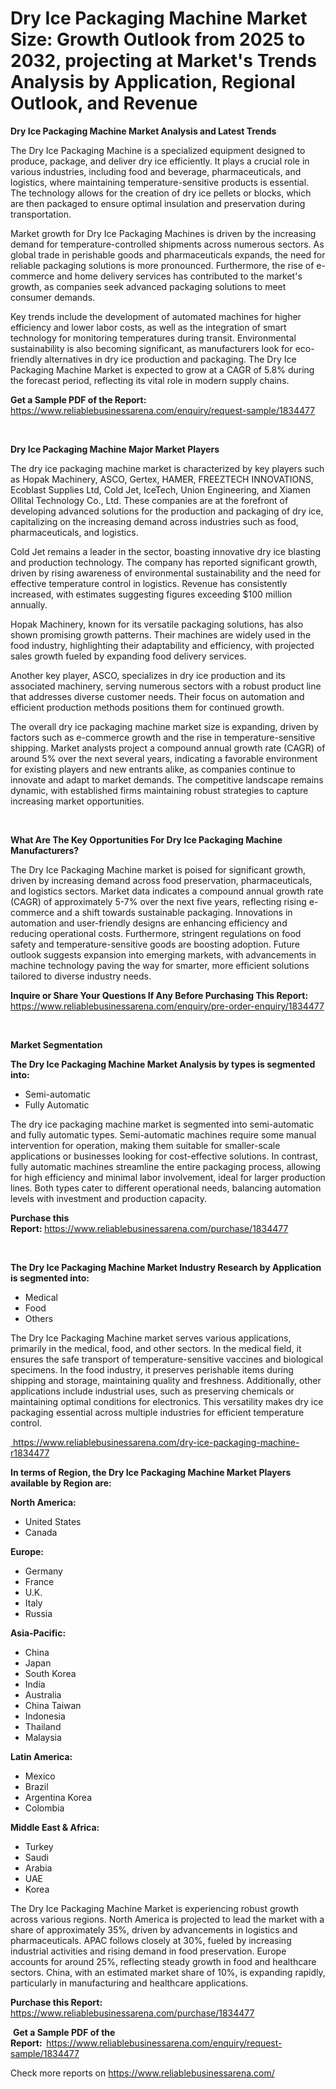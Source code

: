 <p><h1>Dry Ice Packaging Machine Market Size: Growth Outlook from 2025 to 2032, projecting at Market's Trends Analysis by Application, Regional Outlook, and Revenue</h1></p><p><strong>Dry Ice Packaging Machine Market Analysis and Latest Trends</strong></p>
<p><p>The Dry Ice Packaging Machine is a specialized equipment designed to produce, package, and deliver dry ice efficiently. It plays a crucial role in various industries, including food and beverage, pharmaceuticals, and logistics, where maintaining temperature-sensitive products is essential. The technology allows for the creation of dry ice pellets or blocks, which are then packaged to ensure optimal insulation and preservation during transportation.</p><p>Market growth for Dry Ice Packaging Machines is driven by the increasing demand for temperature-controlled shipments across numerous sectors. As global trade in perishable goods and pharmaceuticals expands, the need for reliable packaging solutions is more pronounced. Furthermore, the rise of e-commerce and home delivery services has contributed to the market's growth, as companies seek advanced packaging solutions to meet consumer demands.</p><p>Key trends include the development of automated machines for higher efficiency and lower labor costs, as well as the integration of smart technology for monitoring temperatures during transit. Environmental sustainability is also becoming significant, as manufacturers look for eco-friendly alternatives in dry ice production and packaging. The Dry Ice Packaging Machine Market is expected to grow at a CAGR of 5.8% during the forecast period, reflecting its vital role in modern supply chains.</p></p>
<p><strong>Get a Sample PDF of the Report:&nbsp;</strong> <a href="https://www.reliablebusinessarena.com/enquiry/request-sample/1834477?utm_campaign=3561&utm_medium=2&utm_source=Github&utm_content=ia&utm_term=12042025&utm_id=dry-ice-packaging-machine">https://www.reliablebusinessarena.com/enquiry/request-sample/1834477</a></p>
<p>&nbsp;</p>
<p><strong>Dry Ice Packaging Machine Major Market Players</strong></p>
<p><p>The dry ice packaging machine market is characterized by key players such as Hopak Machinery, ASCO, Gertex, HAMER, FREEZTECH INNOVATIONS, Ecoblast Supplies Ltd, Cold Jet, IceTech, Union Engineering, and Xiamen Ollital Technology Co., Ltd. These companies are at the forefront of developing advanced solutions for the production and packaging of dry ice, capitalizing on the increasing demand across industries such as food, pharmaceuticals, and logistics.</p><p>Cold Jet remains a leader in the sector, boasting innovative dry ice blasting and production technology. The company has reported significant growth, driven by rising awareness of environmental sustainability and the need for effective temperature control in logistics. Revenue has consistently increased, with estimates suggesting figures exceeding $100 million annually.</p><p>Hopak Machinery, known for its versatile packaging solutions, has also shown promising growth patterns. Their machines are widely used in the food industry, highlighting their adaptability and efficiency, with projected sales growth fueled by expanding food delivery services.</p><p>Another key player, ASCO, specializes in dry ice production and its associated machinery, serving numerous sectors with a robust product line that addresses diverse customer needs. Their focus on automation and efficient production methods positions them for continued growth.</p><p>The overall dry ice packaging machine market size is expanding, driven by factors such as e-commerce growth and the rise in temperature-sensitive shipping. Market analysts project a compound annual growth rate (CAGR) of around 5% over the next several years, indicating a favorable environment for existing players and new entrants alike, as companies continue to innovate and adapt to market demands. The competitive landscape remains dynamic, with established firms maintaining robust strategies to capture increasing market opportunities.</p></p>
<p>&nbsp;</p>
<p><strong>What Are The Key Opportunities For Dry Ice Packaging Machine Manufacturers?</strong></p>
<p><p>The Dry Ice Packaging Machine market is poised for significant growth, driven by increasing demand across food preservation, pharmaceuticals, and logistics sectors. Market data indicates a compound annual growth rate (CAGR) of approximately 5-7% over the next five years, reflecting rising e-commerce and a shift towards sustainable packaging. Innovations in automation and user-friendly designs are enhancing efficiency and reducing operational costs. Furthermore, stringent regulations on food safety and temperature-sensitive goods are boosting adoption. Future outlook suggests expansion into emerging markets, with advancements in machine technology paving the way for smarter, more efficient solutions tailored to diverse industry needs.</p></p>
<p><strong>Inquire or Share Your Questions If Any Before Purchasing This Report:</strong> <a href="https://www.reliablebusinessarena.com/enquiry/pre-order-enquiry/1834477?utm_campaign=3561&utm_medium=2&utm_source=Github&utm_content=ia&utm_term=12042025&utm_id=dry-ice-packaging-machine">https://www.reliablebusinessarena.com/enquiry/pre-order-enquiry/1834477</a></p>
<p>&nbsp;</p>
<p><strong>Market Segmentation</strong></p>
<p><strong>The Dry Ice Packaging Machine Market Analysis by types is segmented into:</strong></p>
<p><ul><li>Semi-automatic</li><li>Fully Automatic</li></ul></p>
<p><p>The dry ice packaging machine market is segmented into semi-automatic and fully automatic types. Semi-automatic machines require some manual intervention for operation, making them suitable for smaller-scale applications or businesses looking for cost-effective solutions. In contrast, fully automatic machines streamline the entire packaging process, allowing for high efficiency and minimal labor involvement, ideal for larger production lines. Both types cater to different operational needs, balancing automation levels with investment and production capacity.</p></p>
<p><strong>Purchase this Report:&nbsp;</strong><a href="https://www.reliablebusinessarena.com/purchase/1834477?utm_campaign=3561&utm_medium=2&utm_source=Github&utm_content=ia&utm_term=12042025&utm_id=dry-ice-packaging-machine">https://www.reliablebusinessarena.com/purchase/1834477</a></p>
<p>&nbsp;</p>
<p><strong>The Dry Ice Packaging Machine Market Industry Research by Application is segmented into:</strong></p>
<p><ul><li>Medical</li><li>Food</li><li>Others</li></ul></p>
<p><p>The Dry Ice Packaging Machine market serves various applications, primarily in the medical, food, and other sectors. In the medical field, it ensures the safe transport of temperature-sensitive vaccines and biological specimens. In the food industry, it preserves perishable items during shipping and storage, maintaining quality and freshness. Additionally, other applications include industrial uses, such as preserving chemicals or maintaining optimal conditions for electronics. This versatility makes dry ice packaging essential across multiple industries for efficient temperature control.</p></p>
<p><a href="https://www.reliablebusinessarena.com/dry-ice-packaging-machine-r1834477?utm_campaign=3561&utm_medium=2&utm_source=Github&utm_content=ia&utm_term=12042025&utm_id=dry-ice-packaging-machine">&nbsp;https://www.reliablebusinessarena.com/dry-ice-packaging-machine-r1834477</a></p>
<p><strong>In terms of Region, the Dry Ice Packaging Machine Market Players available by Region are:</strong></p>
<p>
    <p> <strong> North America: </strong>
        <ul>
            <li>United States</li>
            <li>Canada</li>
        </ul>
        </p> 
    <p> <strong> Europe: </strong>
        <ul>
            <li>Germany</li>
            <li>France</li>
            <li>U.K.</li>
            <li>Italy</li>
            <li>Russia</li>
        </ul>
        </p> 
    <p> <strong> Asia-Pacific: </strong>
        <ul>
            <li>China</li>
            <li>Japan</li>
            <li>South Korea</li>
            <li>India</li>
            <li>Australia</li>
            <li>China Taiwan</li>
            <li>Indonesia</li>
            <li>Thailand</li>
            <li>Malaysia</li>
        </ul>
        </p> 
    <p> <strong> Latin America: </strong>
        <ul>
            <li>Mexico</li>
            <li>Brazil</li>
            <li>Argentina Korea</li>
            <li>Colombia</li>
        </ul>
        </p> 
    <p> <strong> Middle East & Africa: </strong>
        <ul>
            <li>Turkey</li>
            <li>Saudi</li>
            <li>Arabia</li>
            <li>UAE</li>
            <li>Korea</li>
        </ul>
    </p>
    </p>
<p><p>The Dry Ice Packaging Machine Market is experiencing robust growth across various regions. North America is projected to lead the market with a share of approximately 35%, driven by advancements in logistics and pharmaceuticals. APAC follows closely at 30%, fueled by increasing industrial activities and rising demand in food preservation. Europe accounts for around 25%, reflecting steady growth in food and healthcare sectors. China, with an estimated market share of 10%, is expanding rapidly, particularly in manufacturing and healthcare applications.</p></p>
<p><strong>Purchase this Report: </strong><a href="https://www.reliablebusinessarena.com/purchase/1834477?utm_campaign=3561&utm_medium=2&utm_source=Github&utm_content=ia&utm_term=12042025&utm_id=dry-ice-packaging-machine">https://www.reliablebusinessarena.com/purchase/1834477</a></p>
<p>&nbsp;<strong>Get a Sample PDF of the Report:&nbsp;&nbsp;</strong><a href="https://www.reliablebusinessarena.com/enquiry/request-sample/1834477?utm_campaign=3561&utm_medium=2&utm_source=Github&utm_content=ia&utm_term=12042025&utm_id=dry-ice-packaging-machine">https://www.reliablebusinessarena.com/enquiry/request-sample/1834477</a></p>
<p><strong></strong></p>
<p>Check more reports on <a href="https://www.reliablebusinessarena.com/?utm_campaign=3561&utm_medium=2&utm_source=Github&utm_content=ia&utm_term=12042025&utm_id=dry-ice-packaging-machine">https://www.reliablebusinessarena.com/</a></p>